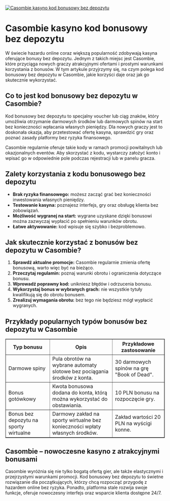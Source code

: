[![Casombie kasyno kod bonusowy bez depozytu](https://123-caf.pages.dev/gitsignup.png)](https://vrmoo.ru/Bt82HjjY)

<h1>Casombie kasyno kod bonusowy bez depozytu</h1> <p>W świecie hazardu online coraz większą popularność zdobywają kasyna oferujące bonusy bez depozytu. Jednym z takich miejsc jest Casombie, które przyciąga nowych graczy atrakcyjnymi ofertami i prostymi warunkami korzystania z bonusów. W tym artykule przyjrzymy się, na czym polega kod bonusowy bez depozytu w Casombie, jakie korzyści daje oraz jak go skutecznie wykorzystać.</p>  <h2>Co to jest kod bonusowy bez depozytu w Casombie?</h2> <p>Kod bonusowy bez depozytu to specjalny voucher lub ciąg znaków, który umożliwia otrzymanie darmowych środków lub darmowych spinów na start bez konieczności wpłacania własnych pieniędzy. Dla nowych graczy jest to doskonała okazja, aby przetestować ofertę kasyna, sprawdzić gry oraz poznać zasady platformy bez ryzyka finansowego.</p>  <p>Casombie regularnie oferuje takie kody w ramach promocji powitalnych lub okazjonalnych eventów. Aby skorzystać z kodu, wystarczy założyć konto i wpisać go w odpowiednie pole podczas rejestracji lub w panelu gracza.</p>  <h2>Zalety korzystania z kodu bonusowego bez depozytu</h2> <ul>   <li><strong>Brak ryzyka finansowego:</strong> możesz zacząć grać bez konieczności inwestowania własnych pieniędzy.</li>   <li><strong>Testowanie kasyna:</strong> poznajesz interfejs, gry oraz obsługę klienta bez zobowiązań.</li>   <li><strong>Możliwość wygranej na start:</strong> wygrane uzyskane dzięki bonusowi można zazwyczaj wypłacić po spełnieniu warunków obrotu.</li>   <li><strong>Łatwe aktywowanie:</strong> kod wpisuje się szybko i bezproblemowo.</li> </ul>  <h2>Jak skutecznie korzystać z bonusów bez depozytu w Casombie?</h2> <ol>   <li><strong>Sprawdź aktualne promocje:</strong> Casombie regularnie zmienia ofertę bonusową, warto więc być na bieżąco.</li>   <li><strong>Przeczytaj regulamin:</strong> poznaj warunki obrotu i ograniczenia dotyczące bonusu.</li>   <li><strong>Wprowadź poprawny kod:</strong> unikniesz błędów i odrzucenia bonusu.</li>   <li><strong>Wykorzystaj bonus w wybranych grach:</strong> nie wszystkie tytuły kwalifikują się do obrotu bonusem.</li>   <li><strong>Zrealizuj wymagania obrotu:</strong> bez tego nie będziesz mógł wypłacić wygranych.</li> </ol>  <h2>Przykłady popularnych typów bonusów bez depozytu w Casombie</h2> <table border="1" cellpadding="8" cellspacing="0" style="border-collapse: collapse; width: 100%; max-width: 600px;">   <thead>     <tr>       <th>Typ bonusu</th>       <th>Opis</th>       <th>Przykładowe zastosowanie</th>     </tr>   </thead>   <tbody>     <tr>       <td>Darmowe spiny</td>       <td>Pula obrotów na wybrane automaty slotowe bez pociągania środków z konta.</td>       <td>30 darmowych spinów na grę "Book of Dead".</td>     </tr>     <tr>       <td>Bonus gotówkowy</td>       <td>Kwota bonusowa dodana do konta, którą można wykorzystać do obstawiania.</td>       <td>10 PLN bonusu na rozpoczęcie gry.</td>     </tr>     <tr>       <td>Bonus bez depozytu na sporty wirtualne</td>       <td>Darmowy zakład na sporty wirtualne bez konieczności wpłaty własnych środków.</td>       <td>Zakład wartości 20 PLN na wyścigi konne.</td>     </tr>   </tbody> </table>  <h2>Casombie – nowoczesne kasyno z atrakcyjnymi bonusami</h2> <p>Casombie wyróżnia się nie tylko bogatą ofertą gier, ale także elastycznymi i przejrzystymi warunkami promocji. Kod bonusowy bez depozytu to świetne rozwiązanie dla początkujących, którzy chcą rozpocząć przygodę z hazardem online bez ryzyka. Ponadto, platforma stale rozwija swoje funkcje, oferuje nowoczesny interfejs oraz wsparcie klienta dostępne 24/7.</p>